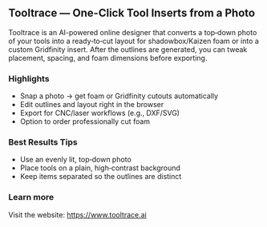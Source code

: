 ## Tooltrace — One-Click Tool Inserts from a Photo

Tooltrace is an AI-powered online designer that converts a top‑down photo of your tools into a ready‑to‑cut layout for shadowbox/Kaizen foam or into a custom Gridfinity insert. After the outlines are generated, you can tweak placement, spacing, and foam dimensions before exporting.

### Highlights
- Snap a photo → get foam or Gridfinity cutouts automatically
- Edit outlines and layout right in the browser
- Export for CNC/laser workflows (e.g., DXF/SVG)
- Option to order professionally cut foam

### Best Results Tips
- Use an evenly lit, top‑down photo
- Place tools on a plain, high‑contrast background
- Keep items separated so the outlines are distinct

### Learn more
Visit the website: https://www.tooltrace.ai

